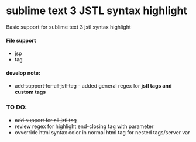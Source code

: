 # sublime text 3 JSTL syntax highlight
Basic support for sublime text 3 jstl syntax highlight
#### File support
* jsp
* tag

#### develop note:
* ~~add support for all jstl tag~~ - added general regex for __jstl tags and custom tags__

### TO DO:
* ~~add support for all jstl tag~~
* review regex for highlight end-closing tag with parameter
* ovverride html syntax color in normal html tag for nested tags/server var
